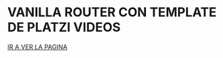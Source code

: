 # VANILLA ROUTER CON TEMPLATE DE PLATZI VIDEOS

[IR A VER LA PAGINA](https://jcsoftia.github.io/vanilla-router/)